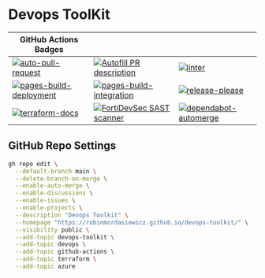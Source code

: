 # Devops ToolKit

| GitHub Actions Badges                                                                                                                                                                                                                         |                                                                                                                                                                                                                                              |                                                                                                                                                                                                                                     |
|-----------------------------------------------------------------------------------------------------------------------------------------------------------------------------------------------------------------------------------------------|----------------------------------------------------------------------------------------------------------------------------------------------------------------------------------------------------------------------------------------------|-------------------------------------------------------------------------------------------------------------------------------------------------------------------------------------------------------------------------------------|
| [![auto-pull-request](https://github.com/robinmordasiewicz/devops-toolkit/actions/workflows/auto-pull-request.yml/badge.svg)](https://github.com/robinmordasiewicz/devops-toolkit/actions/workflows/auto-pull-request.yml)                    | [![Autofill PR description](https://github.com/robinmordasiewicz/devops-toolkit/actions/workflows/openai-pr-description.yml/badge.svg)](https://github.com/robinmordasiewicz/devops-toolkit/actions/workflows/openai-pr-description.yml)     | [![linter](https://github.com/robinmordasiewicz/devops-toolkit/actions/workflows/linter.yml/badge.svg)](https://github.com/robinmordasiewicz/devops-toolkit/actions/workflows/linter.yml)                                           |
| [![pages-build-deployment](https://github.com/robinmordasiewicz/devops-toolkit/actions/workflows/pages/pages-build-deployment/badge.svg)](https://github.com/robinmordasiewicz/devops-toolkit/actions/workflows/pages/pages-build-deployment) | [![pages-build-integration](https://github.com/robinmordasiewicz/devops-toolkit/actions/workflows/pages-build-integration.yml/badge.svg)](https://github.com/robinmordasiewicz/devops-toolkit/actions/workflows/pages-build-integration.yml) | [![release-please](https://github.com/robinmordasiewicz/devops-toolkit/actions/workflows/release-please.yml/badge.svg)](https://github.com/robinmordasiewicz/devops-toolkit/actions/workflows/release-please.yml)                   |
| [![terraform-docs](https://github.com/robinmordasiewicz/devops-toolkit/actions/workflows/terraform-docs.yml/badge.svg)](https://github.com/robinmordasiewicz/devops-toolkit/actions/workflows/terraform-docs.yml)                             | [![FortiDevSec SAST scanner](https://github.com/robinmordasiewicz/devops-toolkit/actions/workflows/fortidevsec-sast.yml/badge.svg)](https://github.com/robinmordasiewicz/devops-toolkit/actions/workflows/fortidevsec-sast.yml)                | [![dependabot-automerge](https://github.com/robinmordasiewicz/devops-toolkit/actions/workflows/dependabot-automerge.yml/badge.svg)](https://github.com/robinmordasiewicz/devops-toolkit/actions/workflows/dependabot-automerge.yml) |

## GitHub Repo Settings

```bash
gh repo edit \
  --default-branch main \
  --delete-branch-on-merge \
  --enable-auto-merge \
  --enable-discussions \
  --enable-issues \
  --enable-projects \
  --description "Devops Toolkit" \
  --homepage "https://robinmordasiewicz.github.io/devops-toolkit/" \
  --visibility public \
  --add-topic devops-toolkit \
  --add-topic devops \
  --add-topic github-actions \
  --add-topic terraform \
  --add-topic azure
```
